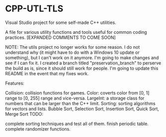 # CPP-UTL-TLS
Visual Studio project for some self-made C++ utilities. 

A file for various utility functions and tools useful for common coding practices. [EXPANDED COMMENTS TO COME SOON]

NOTE: The utils project no longer works for some reason. I do not understand why (it might have to do with a Windows 10 update or something), but I can't work on it anymore. I'm going to make changes and see if I can fix it. I created a branch titled "preservation_branch" to perserve the build as is, since it should still work for people. I'm going to update this README in the event that my fixes work.

Features:

Collision: collision functions for games.
Color: coverts color from [0, 1] range to [0, 255] range and vice-versa.
LargeInt: a storage class for numbers that can be larger than the C++ limit.
Sorting: sorting algorithms for vectors and lists.
Bubble Sort, Selection Sort, Insertion Sort, Quick Sort, Merge Sort
TODO:

complete sorting techniques and test all of them.
finish periodic table.
complete randomizer functions.
